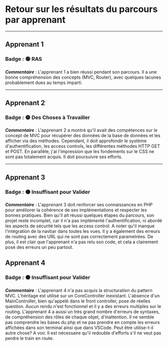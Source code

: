 # Retour sur les résultats du parcours par apprenant

---

## Apprenant 1

### Badge : 🟢 RAS

**_Commentaire_** : L'apprenant 1 a bien réussi pendant son parcours. Il a une bonne compréhension des concepts (MVC, Router), avec quelques lacunes probablement dues au temps imparti.

---

## Apprenant 2

### Badge : 🟡 Des Choses à Travailler

**_Commentaire_** : L'apprenant 2 a montré qu'il avait des compétences sur le concept de MVC pour récupérer des données de la base de données et les afficher via des méthodes. Cependant, il doit approfondir le système d'authentification, les access controls, les différentes méthodes HTTP GET et POST. En parallèle, j'ai l'impression que les fondements sur le CSS ne sont pas totalement acquis. Il doit poursuivre ses efforts.

---

## Apprenant 3

### Badge : 🟠 Insuffisant pour Valider

**_Commentaire_** : L'apprenant 3 doit renforcer ses connaissances en PHP pour améliorer la cohérence de ses implémentations et respecter les bonnes pratiques. Bien qu'il ait réussi quelques étapes du parcours, son projet reste incomplet, car il n'a pas implémenté l'authentification, ni abordé les aspects de sécurité tels que les access control. A noter qu'il manque l'intégration de la navbar dans toutes les vues. Il y a également des erreurs de routing avec des URL qui ne sont pas correctement parametrées. De plus, il est clair que l'apprenant n'a pas relu son code, et cela a clairement posé des erreurs un peu partout.


## Apprenant 4

### Badge : 🟠 Insuffisant pour Valider

**_Commentaire_** : L'apprenant 4 n'a pas acquis la structuration du pattern MVC. L'héritage est utilisé sur un CoreController inexistant. L'absence d'un MainController, bien qu'appelé dans le front controller, pose de réelles question. Aucun rendu n'est fonctionnel et il y a des erreurs multiples sur le routing. L'apprenant 4 a aussi un très grand nombre d'erreurs de syntaxes, de compréhension des rôles de chaque objet, d'inattention. Il ne semble pas comprendre les bases du php et ne pas prendre en compte les erreurs affichées dans son terminal ainsi que dans VSCode. Peut être utilise-t-il autre chose? A voir. Il est nécessaire qu'il redouble d'efforts s'il ne veut pas perdre le train en route.